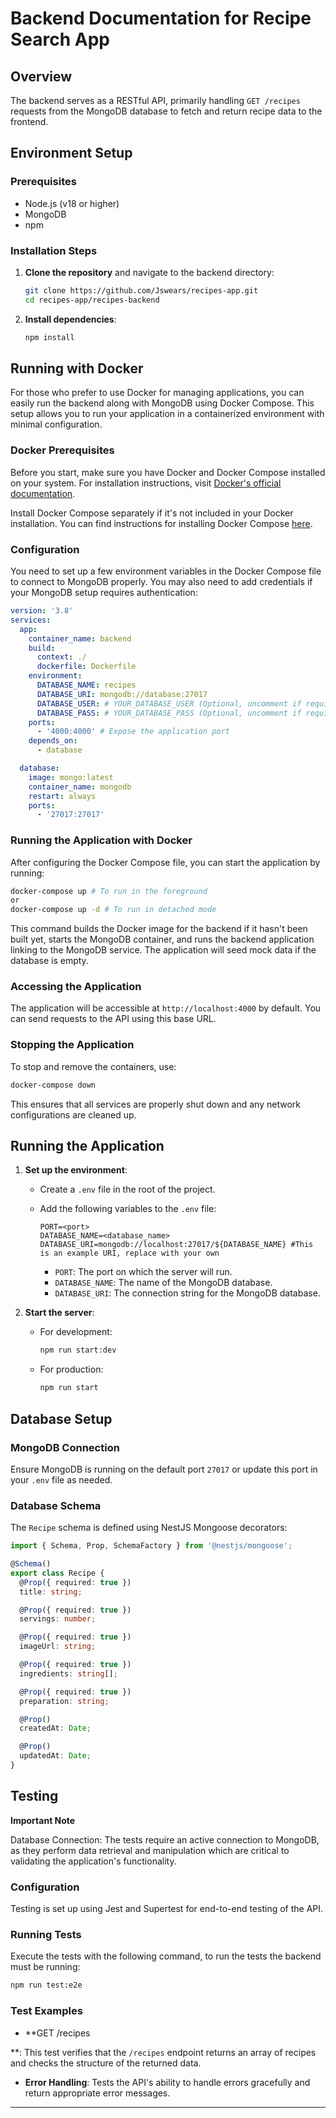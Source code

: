# Backend Documentation for Recipe Search App

## Overview

The backend serves as a RESTful API, primarily handling `GET /recipes` requests from the MongoDB database to fetch and return recipe data to the frontend.

## Environment Setup

### Prerequisites

- Node.js (v18 or higher)
- MongoDB
- npm

### Installation Steps

1. **Clone the repository** and navigate to the backend directory:
   ```bash
   git clone https://github.com/Jswears/recipes-app.git
   cd recipes-app/recipes-backend
   ```
2. **Install dependencies**:
   ```bash
   npm install
   ```

## Running with Docker

For those who prefer to use Docker for managing applications, you can easily run the backend along with MongoDB using Docker Compose. This setup allows you to run your application in a containerized environment with minimal configuration.

### Docker Prerequisites

Before you start, make sure you have Docker and Docker Compose installed on your system. For installation instructions, visit [Docker's official documentation](https://docs.docker.com/get-docker/).

Install Docker Compose separately if it's not included in your Docker installation. You can find instructions for installing Docker Compose [here](https://docs.docker.com/compose/migrate/).

### Configuration

You need to set up a few environment variables in the Docker Compose file to connect to MongoDB properly. You may also need to add credentials if your MongoDB setup requires authentication:

```yaml
version: '3.8'
services:
  app:
    container_name: backend
    build:
      context: ./
      dockerfile: Dockerfile
    environment:
      DATABASE_NAME: recipes
      DATABASE_URI: mongodb://database:27017
      DATABASE_USER: # YOUR_DATABASE_USER (Optional, uncomment if required)
      DATABASE_PASS: # YOUR_DATABASE_PASS (Optional, uncomment if required)
    ports:
      - '4000:4000' # Expose the application port
    depends_on:
      - database

  database:
    image: mongo:latest
    container_name: mongodb
    restart: always
    ports:
      - '27017:27017'
```

### Running the Application with Docker

After configuring the Docker Compose file, you can start the application by running:

```bash
docker-compose up # To run in the foreground
or
docker-compose up -d # To run in detached mode
```

This command builds the Docker image for the backend if it hasn't been built yet, starts the MongoDB container, and runs the backend application linking to the MongoDB service. The application will seed mock data if the database is empty.

### Accessing the Application

The application will be accessible at `http://localhost:4000` by default. You can send requests to the API using this base URL.

### Stopping the Application

To stop and remove the containers, use:

```bash
docker-compose down
```

This ensures that all services are properly shut down and any network configurations are cleaned up.

## Running the Application

1. **Set up the environment**:

   - Create a `.env` file in the root of the project.
   - Add the following variables to the `.env` file:

     ```plaintext
     PORT=<port>
     DATABASE_NAME=<database_name>
     DATABASE_URI=mongodb://localhost:27017/${DATABASE_NAME} #This is an example URI, replace with your own
     ```

     - `PORT`: The port on which the server will run.
     - `DATABASE_NAME`: The name of the MongoDB database.
     - `DATABASE_URI`: The connection string for the MongoDB database.

2. **Start the server**:
   - For development:
     ```bash
     npm run start:dev
     ```
   - For production:
     ```bash
     npm run start
     ```

## Database Setup

### MongoDB Connection

Ensure MongoDB is running on the default port `27017` or update this port in your `.env` file as needed.

### Database Schema

The `Recipe` schema is defined using NestJS Mongoose decorators:

```typescript
import { Schema, Prop, SchemaFactory } from '@nestjs/mongoose';

@Schema()
export class Recipe {
  @Prop({ required: true })
  title: string;

  @Prop({ required: true })
  servings: number;

  @Prop({ required: true })
  imageUrl: string;

  @Prop({ required: true })
  ingredients: string[];

  @Prop({ required: true })
  preparation: string;

  @Prop()
  createdAt: Date;

  @Prop()
  updatedAt: Date;
}
```

## Testing

**Important Note**

Database Connection: The tests require an active connection to MongoDB, as they perform data retrieval and manipulation which are critical to validating the application's functionality.

### Configuration

Testing is set up using Jest and Supertest for end-to-end testing of the API.

### Running Tests

Execute the tests with the following command, to run the tests the backend must be running:

```bash
npm run test:e2e
```

### Test Examples

- \*\*GET /recipes

\*\*: This test verifies that the `/recipes` endpoint returns an array of recipes and checks the structure of the returned data.

- **Error Handling**: Tests the API's ability to handle errors gracefully and return appropriate error messages.

---
